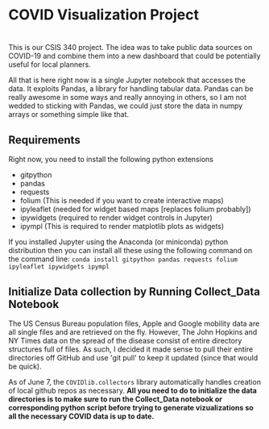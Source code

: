 # COVID Visualization Project
# 
This is our CSIS 340 project.  The idea was to take public data sources on
COVID-19 and combine them into a new dashboard that could be potentially
useful for local planners.

All that is here right now is a single Jupyter notebook that accesses the
data. It exploits Pandas, a library for handling tabular data.  Pandas can be
really awesome in some ways and really annoying in others, so I am not wedded
to sticking with Pandas, we could just store the data in numpy arrays or
something simple like that.

## Requirements
Right now, you need to install the following python extensions

- gitpython 
- pandas
- requests
- folium     (This is needed if you want to create interactive maps)
- ipyleaflet (needed for widget based maps [replaces folium probably])
- ipywidgets (required to render widget controls in Jupyter)
- ipympl     (This is required to render matplotlib plots as widgets)

If you installed Jupyter using the Anaconda (or miniconda) python distribution
then you can install all these using the following command on the command
line: `conda install gitpython pandas requests folium ipyleaflet ipywidgets ipympl`

## Initialize Data collection by Running Collect_Data Notebook

The US Census Bureau population files, Apple and Google mobility data are
all single files and are retrieved on the fly.  However, The John Hopkins and
NY Times data on the spread of the disease consist of entire directory
structures full of files.  As such, I decided it made sense to pull their
entire directories off GitHub and use 'git pull' to keep it updated (since
that would be quick).

As of June 7, the `COVIDlib.collectors` library automatically handles creation
of local github repos as necessary.  **All you need to do to initialize the
data directories is to make sure to run the Collect_Data notebook or
corresponding python script before trying to generate vizualizations so all
the necessary COVID data is up to date.**